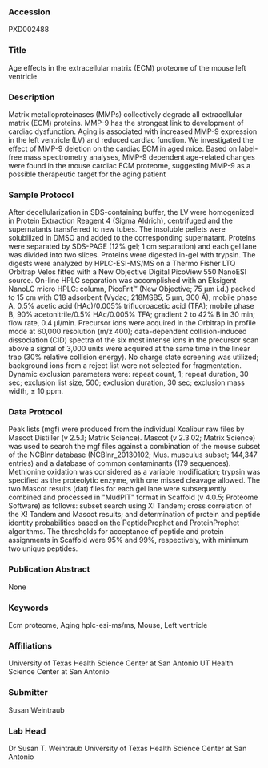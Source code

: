### Accession
PXD002488

### Title
Age effects in the extracellular matrix (ECM) proteome of the mouse left ventricle

### Description
Matrix metalloproteinases (MMPs) collectively degrade all extracellular matrix (ECM) proteins. MMP-9 has the strongest link to development of cardiac dysfunction. Aging is associated with increased MMP-9 expression in the left ventricle (LV) and reduced cardiac function. We investigated the effect of MMP-9 deletion on the cardiac ECM in aged mice. Based on label-free mass spectrometry analyses, MMP-9 dependent age-related changes were found in the mouse cardiac ECM proteome, suggesting MMP-9 as a possible therapeutic target for the aging patient

### Sample Protocol
After decellularization in SDS-containing buffer, the LV were homogenized in Protein Extraction Reagent 4 (Sigma Aldrich), centrifuged and the supernatants transferred to new tubes. The insoluble pellets were solubilized in DMSO and added to the corresponding supernatant. Proteins were separated by SDS-PAGE (12% gel; 1 cm separation) and each gel lane was divided into two slices. Proteins were digested in-gel with trypsin. The digests were analyzed by HPLC-ESI-MS/MS on a Thermo Fisher LTQ Orbitrap Velos fitted with a New Objective Digital PicoView 550 NanoESI source. On-line HPLC separation was accomplished with an Eksigent NanoLC micro HPLC: column, PicoFrit™ (New Objective; 75 μm i.d.) packed to 15 cm with C18 adsorbent (Vydac; 218MSB5, 5 μm, 300 Å); mobile phase A, 0.5% acetic acid (HAc)/0.005% trifluoroacetic acid (TFA); mobile phase B, 90% acetonitrile/0.5% HAc/0.005% TFA; gradient 2 to 42% B in 30 min; flow rate, 0.4 μl/min. Precursor ions were acquired in the Orbitrap in profile mode at 60,000 resolution (m/z 400); data-dependent collision-induced dissociation (CID) spectra of the six most intense ions in the precursor scan above a signal of 3,000 units were acquired at the same time in the linear trap (30% relative collision energy). No charge state screening was utilized; background ions from a reject list were not selected for fragmentation. Dynamic exclusion parameters were: repeat count, 1; repeat duration, 30 sec; exclusion list size, 500; exclusion duration, 30 sec; exclusion mass width, ± 10 ppm.

### Data Protocol
Peak lists (mgf) were produced from the individual Xcalibur raw files by Mascot Distiller (v 2.5.1; Matrix Science). Mascot (v 2.3.02; Matrix Science) was used to search the mgf files against a combination of the mouse subset of the NCBInr database (NCBInr_20130102; Mus. musculus subset; 144,347 entries) and a database of common contaminants (179 sequences). Methionine oxidation was considered as a variable modification; trypsin was specified as the proteolytic enzyme, with one missed cleavage allowed. The two Mascot results (dat) files for each gel lane were subsequently combined and processed in "MudPIT" format in Scaffold (v 4.0.5; Proteome Software) as follows: subset search using X! Tandem; cross correlation of the X! Tandem and Mascot results; and determination of protein and peptide identity probabilities based on the PeptideProphet and ProteinProphet algorithms. The thresholds for acceptance of peptide and protein assignments in Scaffold were 95% and 99%, respectively, with minimum two unique peptides.

### Publication Abstract
None

### Keywords
Ecm proteome, Aging hplc-esi-ms/ms, Mouse, Left ventricle

### Affiliations
University of Texas Health Science Center at San Antonio
UT Health Science Center at San Antonio

### Submitter
Susan Weintraub

### Lab Head
Dr Susan T. Weintraub
University of Texas Health Science Center at San Antonio


